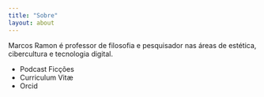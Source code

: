 ```yaml
---
title: "Sobre"
layout: about
---
```


Marcos Ramon é professor de filosofia e pesquisador nas áreas de estética, cibercultura e tecnologia digital.
- Podcast Ficções
- Curriculum Vitæ
- Orcid
